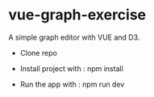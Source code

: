 # vue-graph-exercise

A simple graph editor with VUE and D3.

 - Clone repo

 - Install project with : npm install

 - Run the app with : npm run dev

